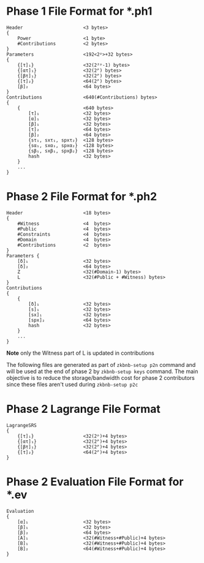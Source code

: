# Phase 1 File Format for *.ph1
    Header                      <3 bytes>
    {
        Power                   <1 byte>
        #Contributions          <2 bytes>
    }
    Parameters                  <192<2ᵖ>+32 bytes>
    {                           
        {[τ]₁}                  <32(2²ᵖ-1) bytes>
        {[ατ]₁}                 <32(2ᴾ) bytes>
        {[βτ]₁}                 <32(2ᴾ) bytes>
        {[τ]₂}                  <64(2ᴾ) bytes>
        [β]₂                    <64 bytes>
    }
    Contributions               <640(#Contributions) bytes>
    {
        {                       <640 bytes>
            [τ]₁                <32 bytes>
            [α]₁                <32 bytes>
            [β]₁                <32 bytes>
            [τ]₂                <64 bytes>
            [β]₂                <64 bytes>
            {sτ₁, sxτ₁, spxτ₂}  <128 bytes>
            {sα₁, sxα₁, spxα₂}  <128 bytes>
            {sβ₁, sxβ₁, spxβ₂}  <128 bytes>
            hash                <32 bytes>
        }
        ...
    }



# Phase 2 File Format for *.ph2
    Header                      <18 bytes>
    {
        #Witness                <4  bytes>
        #Public                 <4  bytes>
        #Constraints            <4  bytes>
        #Domain                 <4  bytes>
        #Contributions          <2  bytes>
    }
    Parameters {
        [δ]₁                    <32 bytes>
        [δ]₂                    <64 bytes>
        Z                       <32(#Domain-1) bytes>
        L                       <32(#Public + #Witness) bytes>
    }
    Contributions
    {
        {
            [δ]₁                <32 bytes>
            [s]₁                <32 bytes>
            [sx]₁               <32 bytes>
            [spx]₂              <64 bytes>
            hash                <32 bytes>
        }
        ...
    }


**Note** only the Witness part of L is updated in contributions

The following files are generated as part of `zkbnb-setup p2n` command and will be used at the end of phase 2 by `zkbnb-setup keys` command.
The main objective is to reduce the storage/bandwidth cost for phase 2 contributors since these files aren't used during `zkbnb-setup p2c`
# Phase 2 Lagrange File Format
    LagrangeSRS
    {
        {[τ]₁}                  <32(2ᵖ)+4 bytes>
        {[ατ]₁}                 <32(2ᴾ)+4 bytes>
        {[βτ]₁}                 <32(2ᴾ)+4 bytes>
        {[τ]₂}                  <64(2ᴾ)+4 bytes>
    }

# Phase 2 Evaluation File Format for *.ev

    Evaluation 
    {
        [α]₁                    <32 bytes>
        [β]₁                    <32 bytes>
        [β]₂                    <64 bytes>
        [A]₁                    <32(#Witness+#Public)+4 bytes>
        [B]₁                    <32(#Witness+#Public)+4 bytes>
        [B]₂                    <64(#Witness+#Public)+4 bytes>
    }